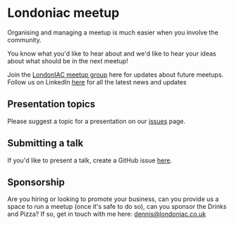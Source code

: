 # Londoniac meetup
Organising and managing a meetup is much easier when you involve the community.

You know what you'd like to hear about and we'd like to hear your ideas about what should be in the next meetup!

Join the [LondonIAC meetup group](https://www.meetup.com/londoniac/ "LondonIAC Meetup") here for updates about future meetups.
Follow us on LinkedIn [here](https://www.linkedin.com/company/londoniac/) for all the latest news and updates

## Presentation topics
Please suggest a topic for a presentation on our [issues](https://github.com/londoniac/Londoniac-meetup/issues/new/choose) page.

## Submitting a talk
If you'd like to present a talk, create a GitHub issue [here](https://github.com/londoniac/Londoniac-meetup/issues/new/choose).

## Sponsorship
Are you hiring or looking to promote your business, can you provide us a space to run a meetup (once it's safe to do so), can you sponsor the Drinks and Pizza? If so, get in touch with me here: dennis@londoniac.co.uk
